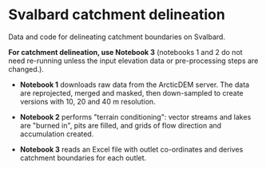 # Svalbard catchment delineation

Data and code for delineating catchment boundaries on Svalbard.

**For catchment delineation, use Notebook 3** (notebooks 1 and 2 do not need re-running unless the input elevation data or pre-processing steps are changed.).

 * **Notebook 1** downloads raw data from the ArcticDEM server. The data are reprojected, merged and masked, then down-sampled to create versions with 10, 20 and 40 m resolution.
   
 * **Notebook 2** performs "terrain conditioning": vector streams and lakes are "burned in", pits are filled, and grids of flow direction and accumulation created.

 * **Notebook 3** reads an Excel file with outlet co-ordinates and derives catchment boundaries for each outlet.